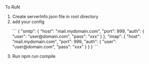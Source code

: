 To RuN 
<ol>
  <li>Create serverInfo.json file  in root directory </li> 
  <li>add your config  </li>
  <p>
```    
  {
    "smtp": {
      "host": "mail.mydomain.com",
      "port": 999,
      "auth": {
        "user": "user@domain.com",
        "pass": "xxx"
      }
    },
    "imap": {
      "host": "mail.mydomain.com",
      "port": 999,
      "auth": {
        "user": "user@domain.com",
        "pass": "xxx"
      }
    }
  }
    ```   
  <li>Run npm run compile</li>
  
</ol>

